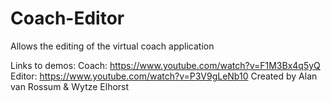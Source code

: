 # Coach-Editor
Allows the editing of the virtual coach application

Links to demos:
Coach: https://www.youtube.com/watch?v=F1M3Bx4q5yQ
Editor: https://www.youtube.com/watch?v=P3V9gLeNb10
Created by Alan van Rossum & Wytze Elhorst
